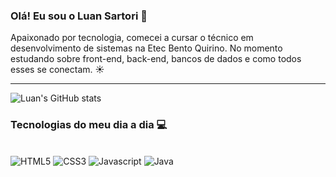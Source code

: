 ### Olá! Eu sou o Luan Sartori 👋

 Apaixonado por  tecnologia, comecei a cursar o técnico em desenvolvimento de sistemas na Etec Bento Quirino.
 No momento estudando sobre front-end, back-end, bancos de dados e como todos esses se conectam. ☀️

---

![Luan's GitHub stats](https://github-readme-stats.vercel.app/api?username=LuanSartori&show_icons=true&theme=dark&count_private=true&border_radius=50&locale=pt-br&hide_title=true&include_all_commits=false&custom_title=Minhas%20Estatísticas&bg_color=45,000000,5c8d5750,000000)

### Tecnologias do meu dia a dia 💻

<div style="display: inline_block"><br/>
    <img alt="HTML5" src="https://img.shields.io/badge/HTML5-E34F26?style=for-the-badge&logo=html5&logoColor=white">
    <img alt="CSS3" src="https://img.shields.io/badge/CSS3-1572B6?style=for-the-badge&logo=css3&logoColor=white">
    <img alt="Javascript" src="https://img.shields.io/badge/JavaScript-F7DF1E?style=for-the-badge&logo=javascript&logoColor=black">
    <img alt="Java" src="https://img.shields.io/badge/Java-ED8B00?style=for-the-badge&logo=openjdk&logoColor=white">
</div>
